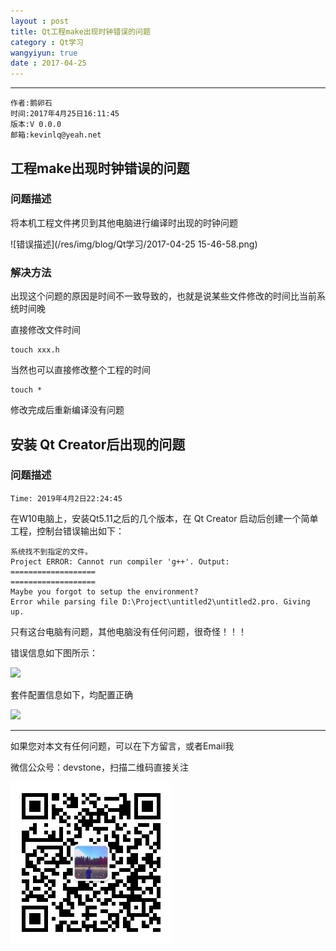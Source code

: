 ```yaml
---
layout : post
title: Qt工程make出现时钟错误的问题
category : Qt学习
wangyiyun: true
date : 2017-04-25
---
```


******

    作者:鹅卵石
    时间:2017年4月25日16:11:45
    版本:V 0.0.0
    邮箱:kevinlq@yeah.net

<!-- more -->

##  工程make出现时钟错误的问题

### 问题描述
将本机工程文件拷贝到其他电脑进行编译时出现的时钟问题

![错误描述](/res/img/blog/Qt学习/2017-04-25 15-46-58.png)

### 解决方法

出现这个问题的原因是时间不一致导致的，也就是说某些文件修改的时间比当前系统时间晚

直接修改文件时间
```
touch xxx.h
```

当然也可以直接修改整个工程的时间
```
touch *
```

修改完成后重新编译没有问题

## 安装 Qt Creator后出现的问题

### 问题描述

``
Time: 2019年4月2日22:24:45
``

在W10电脑上，安装Qt5.11之后的几个版本，在 Qt Creator 启动后创建一个简单工程，控制台错误输出如下：

```
系统找不到指定的文件。
Project ERROR: Cannot run compiler 'g++'. Output:
===================
===================
Maybe you forgot to setup the environment?
Error while parsing file D:\Project\untitled2\untitled2.pro. Giving up.
```

只有这台电脑有问题，其他电脑没有任何问题，很奇怪！！！

错误信息如下图所示：

![](/res/img/blog/Qt-learn/Qt-question/console-out.jpg)

套件配置信息如下，均配置正确

![](/res/img/blog/Qt-learn/Qt-question/kit.jpg)

---

如果您对本文有任何问题，可以在下方留言，或者Email我 

微信公众号：devstone，扫描二维码直接关注

![](/res/img/blog/qrcode_for_devstone.jpg)